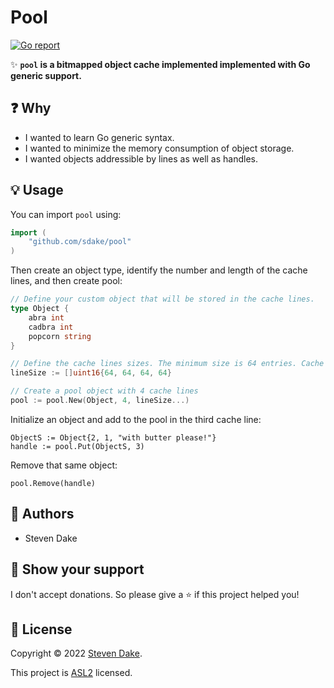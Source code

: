 # Pool
[![Go report](https://goreportcard.com/badge/github.com/sdake/pool/)](https://goreportcard.com/report/github.com/sdake/pool/)

✨ **`pool` is a bitmapped object cache implemented implemented  with Go generic support.**

## ❓ Why

- I wanted to learn Go generic syntax.
- I wanted to minimize the memory consumption of object storage.
- I wanted objects addressible by lines as well as handles.

## 💡 Usage

You can import `pool` using:

```go
import (
	"github.com/sdake/pool"
)
```

Then create an object type, identify the number and length of the cache lines, and then create pool:

```go
// Define your custom object that will be stored in the cache lines.
type Object {
	abra int
	cadbra int
	popcorn string
}

// Define the cache lines sizes. The minimum size is 64 entries. Cache line sizes must be multiples of 64.
lineSize := []uint16{64, 64, 64, 64}

// Create a pool object with 4 cache lines
pool := pool.New(Object, 4, lineSize...)
```

Initialize an object and add to the pool in the third cache line:
```
ObjectS := Object{2, 1, "with butter please!"}
handle := pool.Put(ObjectS, 3)
```

Remove that same object:
```
pool.Remove(handle)
```

## 👤 Authors

- Steven Dake

## 💫 Show your support

I don't accept donations. So please give a ⭐️ if this project helped you!


## 📝 License

Copyright © 2022 [Steven Dake](https://github.com/sdake/).

This project is [ASL2](./LICENSE) licensed.
